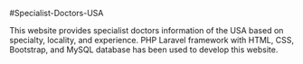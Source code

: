 #Specialist-Doctors-USA

This website provides specialist doctors information of the USA based on specialty, locality, and experience. PHP Laravel framework with HTML, CSS, Bootstrap, and MySQL database has been used to develop this website.
